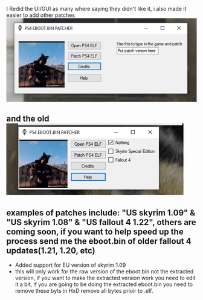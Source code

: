 I Redid the UI/GUI as many where saying they didn't like it, i also made it easier to add other patches
![Screenshot](new.PNG)


and the old
![Screenshot](old.png)
------------------------------------------------------------------------------------------------------------------
examples of patches include: "US skyrim 1.09" & "US skyrim 1.08" & "US fallout 4 1.22", others are coming soon, if you want to help speed up the process send me the eboot.bin of older fallout 4 updates(1.21, 1.20, etc)
--------------------------------------------------------------------------------------------------------------------------------------------------------------------------------------------------------------------------
- Added support for EU version of skyrim 1.09
- this will only work for the raw version of the eboot.bin not the extracted version, if you want to make the extracted version work you need to edit it a bit, if you are going to be doing the extracted eboot.bin you need to remove these byts in HxD
remove all bytes prioir to .elf.
